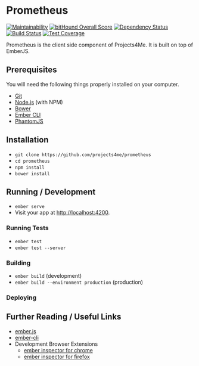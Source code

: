 # Prometheus

[![Maintainability](https://api.codeclimate.com/v1/badges/7af2dc872656791a4540/maintainability)](https://codeclimate.com/github/projects4me/prometheus/maintainability)
[![bitHound Overall Score](https://www.bithound.io/github/projects4me/prometheus/badges/score.svg)](https://www.bithound.io/github/projects4me/prometheus)
[![Dependency Status](https://beta.gemnasium.com/badges/github.com/projects4me/prometheus.svg)](https://beta.gemnasium.com/projects/github.com/projects4me/prometheus)
[![Build Status](https://travis-ci.org/projects4me/prometheus.svg?branch=upgrade3)](https://travis-ci.org/projects4me/prometheus)
[![Test Coverage](https://api.codeclimate.com/v1/badges/7af2dc872656791a4540/test_coverage)](https://codeclimate.com/github/projects4me/prometheus/test_coverage)


Prometheus is the client side component of Projects4Me. It is built on top of EmberJS.

## Prerequisites

You will need the following things properly installed on your computer.

* [Git](https://git-scm.com/)
* [Node.js](https://nodejs.org/) (with NPM)
* [Bower](https://bower.io/)
* [Ember CLI](https://ember-cli.com/)
* [PhantomJS](http://phantomjs.org/)

## Installation

* `git clone https://github.com/projects4me/prometheus`
* `cd prometheus`
* `npm install`
* `bower install`

## Running / Development

* `ember serve`
* Visit your app at [http://localhost:4200](http://localhost:4200).

### Running Tests

* `ember test`
* `ember test --server`

### Building

* `ember build` (development)
* `ember build --environment production` (production)

### Deploying



## Further Reading / Useful Links

* [ember.js](http://emberjs.com/)
* [ember-cli](https://ember-cli.com/)
* Development Browser Extensions
  * [ember inspector for chrome](https://chrome.google.com/webstore/detail/ember-inspector/bmdblncegkenkacieihfhpjfppoconhi)
  * [ember inspector for firefox](https://addons.mozilla.org/en-US/firefox/addon/ember-inspector/)
